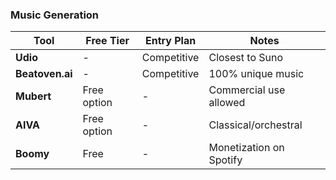 ### Music Generation

| Tool | Free Tier | Entry Plan | Notes |
|------|-----------|------------|-------|
| **Udio** | - | Competitive | Closest to Suno |
| **Beatoven.ai** | - | Competitive | 100% unique music |
| **Mubert** | Free option | - | Commercial use allowed |
| **AIVA** | Free option | - | Classical/orchestral |
| **Boomy** | Free | - | Monetization on Spotify |
